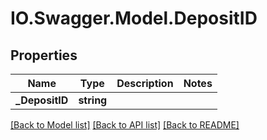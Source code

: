# IO.Swagger.Model.DepositID
## Properties

Name | Type | Description | Notes
------------ | ------------- | ------------- | -------------
**_DepositID** | **string** |  | 

[[Back to Model list]](../README.md#documentation-for-models) [[Back to API list]](../README.md#documentation-for-api-endpoints) [[Back to README]](../README.md)

